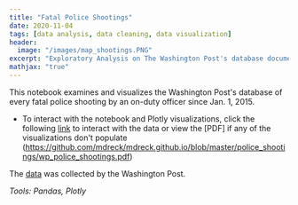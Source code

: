 ```yaml
---
title: "Fatal Police Shootings"
date: 2020-11-04
tags: [data analysis, data cleaning, data visualization]
header:
  image: "/images/map_shootings.PNG" 
excerpt: "Exploratory Analysis on The Washington Post's database documenting every fatal shooting by on-duty police officer since Jan. 1, 2015. _Tools: Pandas, Plotly_"
mathjax: "true"
---
```

This notebook examines and visualizes the Washington Post's database of every fatal police shooting by an on-duty officer since Jan. 1, 2015.
 
- To interact with the notebook and Plotly visualizations, click the following [link](https://nbviewer.jupyter.org/github/mdreck/mdreck.github.io/blob/master/police_shootings/wp_police_shootings.ipynb#) to interact with the data or view the [PDF] if any of the visualizations don't populate (https://github.com/mdreck/mdreck.github.io/blob/master/police_shootings/wp_police_shootings.pdf)

The [data](https://github.com/washingtonpost/data-police-shootings/blob/master/fatal-police-shootings-data.csv) was collected by the Washington Post.

_Tools: Pandas, Plotly_
